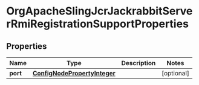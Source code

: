 

# OrgApacheSlingJcrJackrabbitServerRmiRegistrationSupportProperties

## Properties

Name | Type | Description | Notes
------------ | ------------- | ------------- | -------------
**port** | [**ConfigNodePropertyInteger**](ConfigNodePropertyInteger.md) |  |  [optional]



